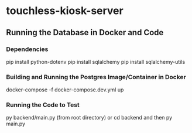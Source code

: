 # touchless-kiosk-server

## Running the Database in Docker and Code
### Dependencies
pip install python-dotenv
pip install sqlalchemy
pip install sqlalchemy-utils
### Building and Running the Postgres Image/Container in Docker
docker-compose -f docker-compose.dev.yml up
### Running the Code to Test
py backend/main.py (from root directory)
or cd backend and then py main.py